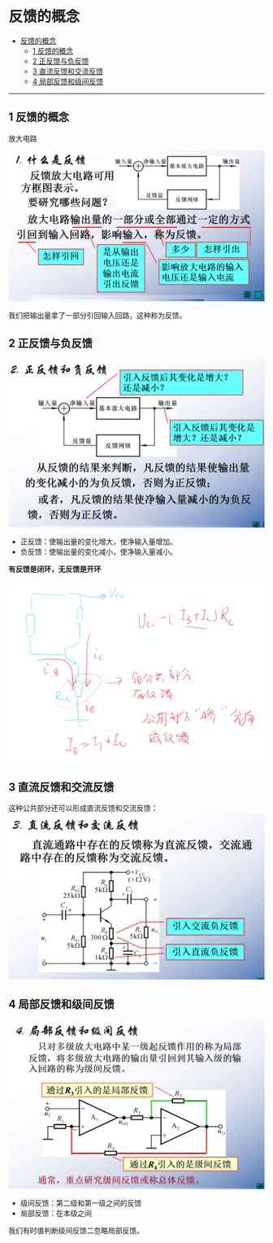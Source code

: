# 反馈的概念  


<!-- @import "[TOC]" {cmd="toc" depthFrom=1 depthTo=6 orderedList=false} -->

<!-- code_chunk_output -->

- [反馈的概念](#反馈的概念)
  - [1 反馈的概念](#1-反馈的概念)
  - [2 正反馈与负反馈](#2-正反馈与负反馈)
  - [3 直流反馈和交流反馈](#3-直流反馈和交流反馈)
  - [4 局部反馈和级间反馈](#4-局部反馈和级间反馈)

<!-- /code_chunk_output -->

---

## 1 反馈的概念  

放大电路

![Alt text](image.png)

我们把输出量拿了一部分引回输入回路，这种称为反馈。

## 2 正反馈与负反馈

![Alt text](image-1.png)

- 正反馈：使输出量的变化增大，使净输入量增加。
- 负反馈：使输出量的变化减小，使净输入量减小。

**有反馈是闭环，无反馈是开环**

![Alt text](image-2.png)


## 3 直流反馈和交流反馈  


这种公共部分还可以形成直流反馈和交流反馈：
![Alt text](image-3.png)


## 4 局部反馈和级间反馈  


![Alt text](image-4.png)

- 级间反馈：第二级和第一级之间的反馈
- 局部反馈：在本级之间

我们有时值判断级间反馈二忽略局部反馈。